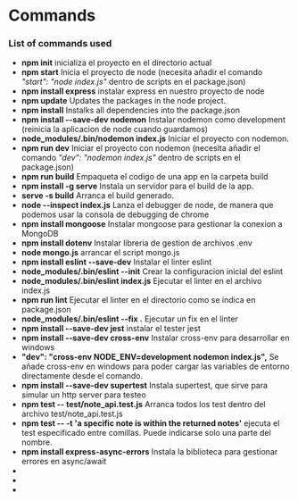 # Commands

### List of commands used
- <b>npm init</b> inicializa el proyecto en el directorio actual
- <b>npm start</b> Inicia el proyecto de node (necesita añadir el comando <i>"start": "node index.js"</i> dentro de scripts en el package.json)
- <b>npm install express</b> instalar express en nuestro proyecto de node
- <b>npm update</b> Updates the packages in the node project.
- <b>npm install</b> Instalks all dependencies into the package.json
- <b>npm install --save-dev nodemon</b> Instalar nodemon como development (reinicia la aplicacion de node cuando guardamos)
- <b>node_modules/.bin/nodemon index.js</b> Iniciar el proyecto con nodemon.
- <b>npm run dev</b> Iniciar el proyecto con nodemon (necesita añadir el comando <i>"dev": "nodemon index.js"</i> dentro de scripts en el package.json)
- <b>npm run build</b> Empaqueta el codigo de una app en la carpeta build
- <b>npm install -g serve</b> Instala un servidor para el build de la app.
- <b>serve -s build</b> Arranca el build generado. 
- <b>node --inspect index.js</b> Lanza el debugger de node, de manera que podemos usar la consola de debugging de chrome
- <b>npm install mongoose</b> Instalar mongoose para gestionar la conexion a MongoDB
- <b>npm install dotenv</b> Instalar libreria de gestion de archivos .env
- <b>node mongo.js</b> arrancar el script mongo.js
- <b>npm install eslint --save-dev</b> Instalar el linter eslint
- <b>node_modules/.bin/eslint --init</b> Crear la configuracion inicial del eslint
- <b>node_modules/.bin/eslint index.js</b> Ejecutar el linter en el archivo index.js
- <b>npm run lint</b> Ejecutar el linter en el directorio como se indica en package.json
- <b>node_modules/.bin/eslint --fix .</b> Ejecutar un fix en el linter
- <b>npm install --save-dev jest</b> instalar el tester jest
- <b>npm install --save-dev cross-env</b> Instalar cross-env para desarrollar en windows
- <b>"dev": "cross-env NODE_ENV=development nodemon index.js",</b>  Se añade cross-env en windows para poder cargar las variables de entorno directamente desde el comando.
- <b>npm install --save-dev supertest</b> Instala supertest, que sirve para simular un http server para testeo
- <b>npm test -- test/note_api.test.js</b> Arranca todos los test dentro del archivo test/note_api.test.js
- <b>npm test -- -t 'a specific note is within the returned notes'</b> ejecuta el test especificado entre comillas. Puede indicarse solo una parte del nombre.
- <b>npm install express-async-errors</b> Instala la biblioteca para gestionar errores en async/await
- <b></b>
- <b></b>
- <b></b>